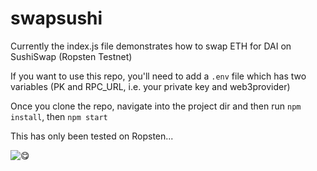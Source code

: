# swapsushi
Currently the index.js file demonstrates how to swap ETH for DAI on SushiSwap (Ropsten Testnet)

If you want to use this repo, you'll need to add a `.env` file which has two variables (PK and RPC_URL, i.e. your private key and web3provider)

Once you clone the repo, navigate into the project dir and then run `npm install`, then `npm start`

This has only been tested on Ropsten...

![😋](https://imagesvc.meredithcorp.io/v3/mm/image?url=https%3A%2F%2Fassets.marthastewart.com%2Fstyles%2Fwmax-750%2Fd19%2Fsushi-0499-mla97718%2Fsushi-0499-mla97718_vert_0_horiz.jpg%3Fitok%3DEdrqki0Z)


